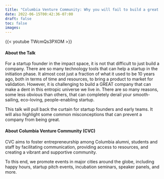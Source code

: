 ```yaml
---
title: "Columbia Venture Community: Why you will fail to build a great social impact startup"
date: 2022-06-15T00:42:36-07:00
draft: false
toc: false
images:
---
```


{{< youtube TWcmQs3PXOM >}}

#### About the Talk
For a startup founder in the impact space, it is not that difficult to just build a company. There are so many technology tools that can help a startup in the initiation phase. It almost cost just a fraction of what it used to be 10 years ago, both in terms of time and resources, to bring a product to market for validation. However, it is challenging to build a GREAT company that can make a dent in this entropic universe we live in. There are so many reasons, some less obvious than others, that can completely derail your smooth-sailing, eco-loving, people-enabling startup. 

This talk will pull back the curtain for startup founders and early teams. It will also highlight some common misconceptions that can prevent a company from being great.

#### About Columbia Venture Community (CVC)
CVC aims to foster entrepreneurship among Columbia alumni, students and staff by facilitating communication, providing access to resources, and creating a vibrant and supportive community.

To this end, we promote events in major cities around the globe, including happy hours, startup pitch events, incubation seminars, speaker panels, and more.